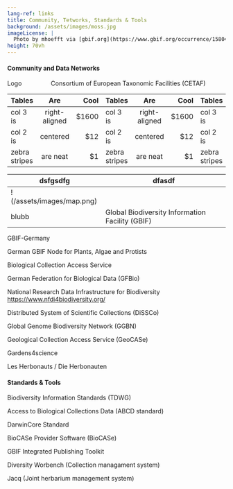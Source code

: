 ```yaml
---
lang-ref: links
title: Community, Tetworks, Standards & Tools
background: /assets/images/moss.jpg
imageLicense: |
  Photo by mhoefft via [gbif.org](https://www.gbif.org/occurrence/1580487687)
height: 70vh
---
```


#### Community and Data Networks

<div class="columns">
  <div class="column is-one-quarter">
    Logo
  </div>
  <div class="column is-one-quarter">
    Consortium of European Taxonomic Facilities (CETAF)
  </div>
</div>

<div class="overflow-auto" style="border:none; border-collapse: collapse;" markdown="block">

| Tables        | Are           | Cool  | Tables        | Are           | Cool  | Tables        | Are           | Cool  | Tables        | Are           | Cool  
| ------------- |:-------------:| -----:| ------------- |:-------------:| -----:| ------------- |:-------------:| -----:| ------------- |:-------------:| -----:
| col 3 is      | right-aligned | $1600 | col 3 is      | right-aligned | $1600 | col 3 is      | right-aligned | $1600 | col 3 is      | right-aligned | $1600 
| col 2 is      | centered      |   $12 | col 2 is      | centered      |   $12 | col 2 is      | centered      |   $12 | col 2 is      | centered      |   $12 
| zebra stripes | are neat      |    $1 | zebra stripes | are neat      |    $1 | zebra stripes | are neat      |    $1 | zebra stripes | are neat      |    $1 

</div>

dsfgsdfg | dfasdf
--- | ---
!(/assets/images/map.png)		| 
blubb							| Global Biodiversity Information Facility (GBIF)

GBIF-Germany

German GBIF Node for Plants, Algae and Protists

Biological Collection Access Service

German Federation for Biological Data (GFBio)

National Research Data Infrastructure for Biodiversity https://www.nfdi4biodiversity.org/

Distributed System of Scientific Collections (DiSSCo)

Global Genome Biodiversity Network (GGBN)

Geological Collection Access Service (GeoCASe)

Gardens4science

Les Herbonauts / Die Herbonauten


#### Standards & Tools

Biodiversity Information Standards (TDWG)

Access to Biological Collections Data (ABCD standard)

DarwinCore Standard

BioCASe Provider Software (BioCASe)

GBIF Integrated Publishing Toolkit

Diversity Worbench (Collection managament system)

Jacq (Joint herbarium management system)